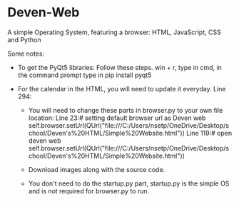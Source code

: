 # Deven-Web
A simple Operating System, featuring a browser: HTML, JavaScript, CSS and Python

Some notes:

- To get the PyQt5 libraries: Follow these steps.
  win + r,
  type in cmd,
  in the command prompt type in pip install pyqt5

- For the calendar in the HTML, you will need to update it everyday.
  Line 294: <ul class="days"> <!-- copy paste for updating the current day: <li><span class="active">date goes here</span></li>--> 

- You will need to change these parts in browser.py to your own file location:
  Line 23:# setting default browser url as Deven web
  self.browser.setUrl(QUrl("file:///C:/Users/nsetp/OneDrive/Desktop/school/Deven's%20HTML/Simple%20Website.html"))
  Line 119:# open deven web
  self.browser.setUrl(QUrl("file:///C:/Users/nsetp/OneDrive/Desktop/school/Deven's%20HTML/Simple%20Website.html"))

- Download images along with the source code.
  
- You don't need to do the startup.py part, startup.py is the simple OS and is not required for browser.py to run.
